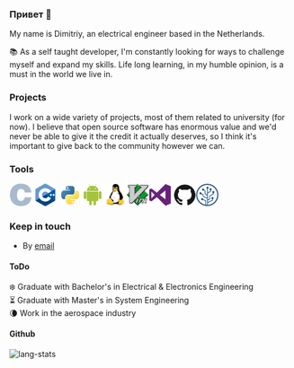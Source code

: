 ### Привет :wave:

My name is Dimitriy, an electrical engineer based in the Netherlands. 

:books: As a self taught developer, I'm constantly looking for ways to challenge myself and expand my skills. Life long learning, in my humble opinion, is a must in the world we live in.
  
### Projects

I work on a wide variety of projects, most of them related to university (for now). I believe that open source software has enormous value and we'd never be able to give it the credit it actually deserves, so I think it's important to give back to the community however we can.

### Tools

<p align="left"><img src="https://github.com/devicons/devicon/blob/v2.8.2/icons/c/c-original.svg" alt="c" width="40" height="40"/> <img src="https://github.com/devicons/devicon/blob/v2.8.2/icons/cplusplus/cplusplus-original.svg" alt="cplusplus" width="40" height="40"/> <img src="https://github.com/devicons/devicon/blob/v2.8.2/icons/python/python-original.svg" alt="python" width="40" height="40"/><img src="https://github.com/devicons/devicon/blob/v2.8.2/icons/android/android-original.svg" alt="android" width="40" height="40"/><img src="https://github.com/devicons/devicon/blob/v2.8.2/icons/linux/linux-original.svg" alt="linux" width="40" height="40"/><img src="https://github.com/devicons/devicon/blob/v2.8.2/icons/vim/vim-original.svg" alt="vim" width="40" height="40"/><img src="https://github.com/devicons/devicon/blob/v2.8.2/icons/visualstudio/visualstudio-plain.svg" alt="visual-studio" width="40" height="40"/> <img src="https://github.com/devicons/devicon/blob/v2.8.2/icons/github/github-original.svg" alt="github" width="40" height="40"/><img src="https://github.com/devicons/devicon/blob/v2.8.2/icons/sourcetree/sourcetree-original.svg" alt="sourcetree" width="40" heigh="40"/>

### Keep in touch

- By [email](mailto:d.v.georgiev@st.hanze.nl)

#### ToDo
<!-- TODO-IST:START -->
:snowflake:  Graduate with Bachelor's in Electrical & Electronics Engineering           
:hourglass_flowing_sand:  Graduate with Master's in System Engineering        
:waning_crescent_moon:  Work in the aerospace industry           
<!-- TODO-IST:END -->

#### Github

![lang-stats](https://github-readme-stats.vercel.app/api/top-langs/?username=Silverlined&langs_count=10&layout=compact&hide=html,javascript,css,jupyter%20notebook&theme=dark)

